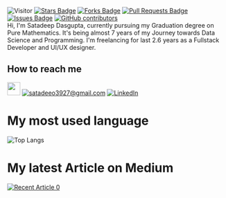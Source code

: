 
![Visitor](https://visitor-badge.laobi.icu/badge?page_id=username.repoName) 
<a href="https://github.com/programmerdeep/programmerdeep"><img src="https://img.shields.io/github/stars/programmerdeep/learnopencv" alt="Stars Badge"/></a>
<a href="https://github.com/programmerdeep/programmerdeep"><img src="https://img.shields.io/github/forks/programmerdeep/learnopencv" alt="Forks Badge"/></a>
<a href="https://github.com/programmerdeep/programmerdeep"><img src="https://img.shields.io/github/issues-pr/programmerdeep/learnopencv" alt="Pull Requests Badge"/></a>
<a href="https://github.com/programmerdeep/programmerdeep"><img src="https://img.shields.io/github/issues/programmerdeep/learnopencv" alt="Issues Badge"/></a>
<a href="https://github.comprogrammerdeep/programmerdeep"><img alt="GitHub contributors" src="https://img.shields.io/github/contributors/programmerdeep/learnopencv?color=2b9348"></a><br>
Hi, I'm Satadeep Dasgupta, currently pursuing my Graduation degree on Pure Mathematics. It's being almost 7 years of my Journey towards Data Science and Programming. I'm freelancing for last 2.6 years as a Fullstack Developer and UI/UX designer.
## How to reach me
<a href="https://medium.com"><img src='https://miro.medium.com/max/8976/1*Ra88BZ-CSTovFS2ZSURBgg.png' height="30px"></a>
<a href="mailto:satadeep3927l@gmail.com">![satadeeo3927@gmail.com](https://img.shields.io/badge/Gmail-D14836?style=for-the-badge&logo=gmail&logoColor=white)</a>
<a href="https://www.linkedin.com/in/satadeep-dasgupta-028291188/>">![LinkedIn](https://img.shields.io/badge/LinkedIn-0077B5?style=for-the-badge&logo=linkedin&logoColor=white)</a>
# My most used language 
![Top Langs](https://github-readme-stats.vercel.app/api/top-langs/?username=programmerdeep&layout=compact)
# My latest Article on Medium
<a target="_blank" href="https://github-readme-medium-recent-article.vercel.app/medium/@satadeepdasgupta/0"><img src="https://github-readme-medium-recent-article.vercel.app/medium/@satadeepdasgupta/0" alt="Recent Article 0"> 
<!--
**programmerdeep/programmerdeep** is a ✨ _special_ ✨ repository because its `README.md` (this file) appears on your GitHub profile.

Here are some ideas to get you started:

- 🔭 I’m currently working on ...
- 🌱 I’m currently learning ...
- 👯 I’m looking to collaborate on ...
- 🤔 I’m looking for help with ...
- 💬 Ask me about ...
- 📫 How to reach me: ...
- 😄 Pronouns: ...
- ⚡ Fun fact: ...
-->
